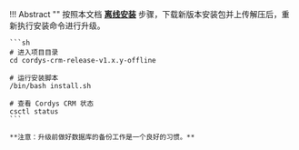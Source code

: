 
!!! Abstract ""
	按照本文档 [**离线安装**](../installation/offline_installtion.md) 步骤，下载新版本安装包并上传解压后，重新执行安装命令进行升级。

	```sh
	# 进入项目目录
	cd cordys-crm-release-v1.x.y-offline

	# 运行安装脚本
	/bin/bash install.sh

	# 查看 Cordys CRM 状态
	csctl status
	```

	**注意：升级前做好数据库的备份工作是一个良好的习惯。**